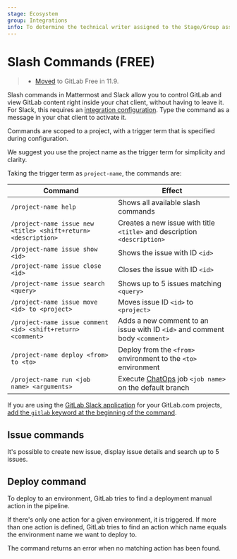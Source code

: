 ```yaml
---
stage: Ecosystem
group: Integrations
info: To determine the technical writer assigned to the Stage/Group associated with this page, see https://about.gitlab.com/handbook/engineering/ux/technical-writing/#assignments
---
```


# Slash Commands **(FREE)**

> - [Moved](https://gitlab.com/gitlab-org/gitlab-foss/-/merge_requests/24780) to GitLab Free in 11.9.

Slash commands in Mattermost and Slack allow you to control GitLab and view GitLab content right inside your chat client, without having to leave it. For Slack, this requires an [integration configuration](../user/project/integrations/slack_slash_commands.md). Type the command as a message in your chat client to activate it.

Commands are scoped to a project, with a trigger term that is specified during configuration.

We suggest you use the project name as the trigger term for simplicity and clarity.

Taking the trigger term as `project-name`, the commands are:

| Command | Effect |
| ------- | ------ |
| `/project-name help` | Shows all available slash commands |
| `/project-name issue new <title> <shift+return> <description>` | Creates a new issue with title `<title>` and description `<description>` |
| `/project-name issue show <id>` | Shows the issue with ID `<id>` |
| `/project-name issue close <id>` | Closes the issue with ID `<id>` |
| `/project-name issue search <query>` | Shows up to 5 issues matching `<query>` |
| `/project-name issue move <id> to <project>` | Moves issue ID `<id>` to `<project>` |
| `/project-name issue comment <id> <shift+return> <comment>` | Adds a new comment to an issue with ID `<id>` and comment body `<comment>` |
| `/project-name deploy <from> to <to>` | Deploy from the `<from>` environment to the `<to>` environment |
| `/project-name run <job name> <arguments>` | Execute [ChatOps](../ci/chatops/index.md) job `<job name>` on the default branch |

If you are using the [GitLab Slack application](../user/project/integrations/gitlab_slack_application.md) for
your GitLab.com projects, [add the `gitlab` keyword at the beginning of the command](../user/project/integrations/gitlab_slack_application.md#usage).

## Issue commands

It's possible to create new issue, display issue details and search up to 5 issues.

## Deploy command

To deploy to an environment, GitLab tries to find a deployment
manual action in the pipeline.

If there's only one action for a given environment, it is triggered.
If more than one action is defined, GitLab tries to find an action
which name equals the environment name we want to deploy to.

The command returns an error when no matching action has been found.

